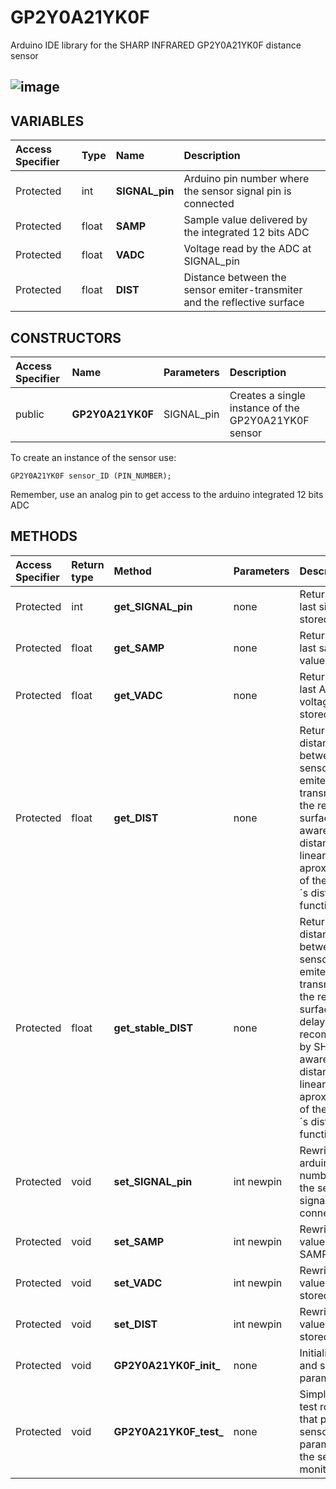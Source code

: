 # GP2Y0A21YK0F
Arduino IDE library for the SHARP INFRARED GP2Y0A21YK0F distance sensor
## ![image](https://user-images.githubusercontent.com/107767647/174457942-c281ed91-2fde-4ea0-a6b6-254e38888d1f.png)

## VARIABLES

|Access Specifier|Type|Name|Description
|:-----|:-----|:-----|:----------
|Protected|int|**SIGNAL_pin** |Arduino pin number where the sensor signal pin is connected
|Protected|float|**SAMP** |Sample value delivered by the integrated 12 bits ADC
|Protected|float|**VADC** |Voltage read by the ADC at SIGNAL_pin
|Protected|float|**DIST** |Distance between the sensor emiter-transmiter and the reflective surface

## CONSTRUCTORS

|Access Specifier|Name|Parameters|Description
|:-----|:-----|:-----|:----------
|public|**GP2Y0A21YK0F**|SIGNAL_pin|Creates a single instance of the GP2Y0A21YK0F sensor

To create an instance of the sensor use:
```
GP2Y0A21YK0F sensor_ID (PIN_NUMBER);
```
Remember, use an analog pin to get access to the arduino integrated 12 bits ADC

## METHODS

|Access Specifier|Return type|Method|Parameters|Description
|:---------|:-----|:--------|:----------|:------
|Protected|int|**get_SIGNAL_pin**|none| Returns the last signal pin stored
|Protected|float|**get_SAMP**|none| Returns the last sample value stored
|Protected|float|**get_VADC**|none| Returns the last ADC voltage value stored
|Protected|float|**get_DIST**|none| Returns the distance between the sensor emiter-transmiter and the reflective surface. Be aware that the distance is a linear aproximation of the sensor´s distance function
|Protected|float|**get_stable_DIST**|none| Returns the distance between the sensor emiter-transmiter and the reflective surface with a delay recommended by SHARP.Be aware that the distance is a linear aproximation of the sensor´s distance function
|Protected|void|**set_SIGNAL_pin**|int newpin| Rewrites the arduino pin number where the sensor signal pin is connected
|Protected|void|**set_SAMP**|int newpin| Rewrites the value of SAMP stored
|Protected|void|**set_VADC**|int newpin| Rewrites the value of VADC stored
|Protected|void|**set_DIST**|int newpin| Rewrites the value of DIST stored
|Protected|void|**GP2Y0A21YK0F_init_**|none| Initialize ports and sensor´s parameters
|Protected|void|**GP2Y0A21YK0F_test_**|none| Simple sensor test routine that prints the sensor´s parameters at the serial monitor
